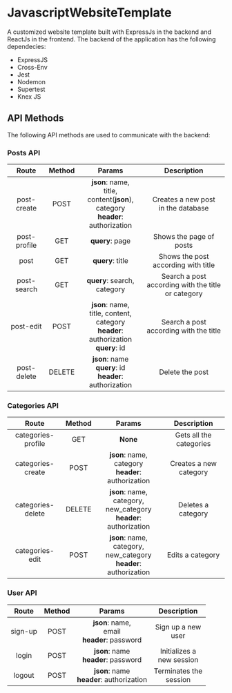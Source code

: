 # JavascriptWebsiteTemplate
A customized website template built with ExpressJs in the backend and ReactJs in the frontend. The backend of the application has the following dependecies:

- ExpressJS
- Cross-Env
- Jest
- Nodemon
- Supertest
- Knex JS

## API Methods
The following API methods are used to communicate with the backend:

### Posts API
| **Route** | **Method** |  **Params**  | **Description** |
|    :-:    |     :-:    |      :-:     |       :-:       |
| post-create|    POST   |**json**: name,</br>title, content(**json**),</br>category</br>**header**: authorization| Creates a new post </br> in the database|
| post-profile|   GET    |**query**: page | Shows the page of posts|
|   post  |   GET    |**query**: title| Shows the post according with title|
| post-search |   GET    |**query**: search,</br>category| Search a post </br> according with the title</br>or category|
| post-edit |    POST    |**json**: name,</br> title, content,</br>category</br>**header**: authorization</br>**query**: id| Search a post </br> according with the title|
| post-delete |  DELETE  |**json**: name</br>**query**: id</br>**header**: authorization| Delete the post |

### Categories API
| **Route** | **Method** |  **Params**  | **Description** |
|    :-:    |     :-:    |      :-:     |       :-:       |
| categories-profile |   GET  |  **None**  | Gets all the categories |
| categories-create  |  POST  |  **json**: name,</br> category</br>**header**: authorization| Creates a new category|
| categories-delete  |  DELETE  |  **json**: name,</br> category, new_category</br>**header**: authorization| Deletes a category|
| categories-edit  |  POST  |  **json**: name,</br> category, new_category</br>**header**: authorization| Edits a category|

### User API
| **Route** | **Method** |  **Params**  | **Description** |
|    :-:    |     :-:    |      :-:     |       :-:       |
|  sign-up  |    POST    | **json**: name,</br> email</br>**header**: password| Sign up a new </br> user|
|   login   |    POST    |**json**: name</br>**header**: password| Initializes a </br> new session|
|   logout  |    POST    |**json**: name</br>**header**: authorization | Terminates the </br> session|
